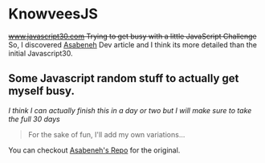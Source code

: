 # KnowveesJS
~~www.javascript30.com
Trying to get busy with a little JavaScript Challenge~~
So, I discovered [Asabeneh](https://dev.to/asabeneh/30-days-of-javascript-challenge-56kd) Dev article and I think its more detailed than the initial Javascript30.

## Some Javascript random stuff to actually get myself busy. 
_I think I can actually finish this in a day or two but I will make sure to take the full 30 days_
>For the sake of fun, I'll add my own variations...

You can checkout [Asabeneh's Repo](https://github.com/Asabeneh/30DaysOfJavaScript) for the original.